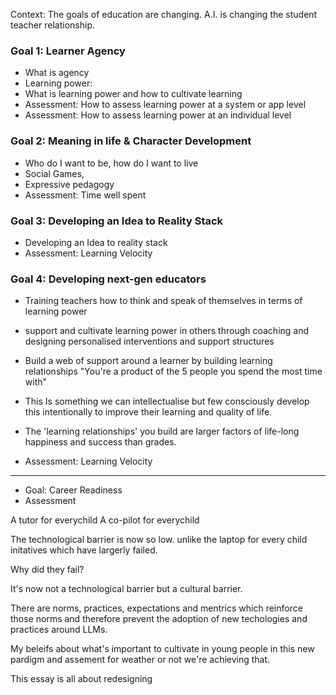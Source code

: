 Context: The goals of education are changing. A.I. is changing the student teacher relationship.

### Goal 1: Learner Agency
- What is agency 
- Learning power: 
- What is learning power and how to cultivate learning 
- Assessment: How to assess learning power at a system or app level
- Assessment: How to assess learning power at an individual level

### Goal 2: Meaning in life & Character Development
- Who do I want to be, how do I want to live
- Social Games, 
- Expressive pedagogy
- Assessment: Time well spent

### Goal 3: Developing an Idea to Reality Stack
- Developing an Idea to reality stack
- Assessment: Learning Velocity

### Goal 4: Developing next-gen educators
- Training teachers how to think and speak of themselves in terms of learning power
- support and cultivate learning power in others through coaching and designing personalised interventions and support structures
- Build a web of support around a learner by building learning relationships
	  "You're a product of the 5 people you spend the most time with" 
- This Is something we can intellectualise but few consciously develop this intentionally to improve their learning and quality of life.
- The 'learning relationships' you build are larger factors of life-long happiness and success than grades.

- Assessment: Learning Velocity
--- 
- Goal: Career Readiness
- Assessment




A tutor for everychild 
A co-pilot for everychild

The technological barrier is now so low. unlike the laptop for every child initatives which have largerly failed. 

Why did they fail? 

It's now not a technological barrier but a cultural barrier. 

There are norms, practices, expectations and mentrics which reinforce those norms and therefore prevent the adoption of new techologies and practices around LLMs.


My beleifs about what's important to cultivate in young people in this new pardigm and assement for weather or not we're achieving that. 

This essay is all about redesigning 
